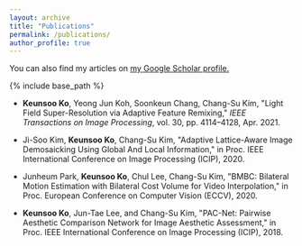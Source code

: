 ```yaml
---
layout: archive
title: "Publications"
permalink: /publications/
author_profile: true
---
```


You can also find my articles on <u><a href="https://scholar.google.co.kr/citations?user=stpMbagAAAAJ&hl=ko">my Google Scholar profile</a>.</u>

{% include base_path %}


* **Keunsoo Ko**, Yeong Jun Koh, Soonkeun Chang, Chang-Su Kim, "Light Field Super-Resolution via Adaptive Feature Remixing," <i>IEEE Transactions on Image Processing</i>, vol. 30, pp. 4114–4128, Apr. 2021.

* Ji-Soo Kim, **Keunsoo Ko**, Chang-Su Kim, "Adaptive Lattice-Aware Image Demosaicking Using Global And Local Information," in Proc. IEEE International Conference on Image Processing (ICIP), 2020.

* Junheum Park, **Keunsoo Ko**, Chul Lee, Chang-Su Kim, "BMBC: Bilateral Motion Estimation with Bilateral Cost Volume for Video Interpolation," in Proc. European Conference on Computer Vision (ECCV), 2020.

* **Keunsoo Ko**, Jun-Tae Lee, and Chang-Su Kim, "PAC-Net: Pairwise Aesthetic Comparison Network for Image Aesthetic Assessment," in Proc. IEEE International Conference on Image Processing (ICIP), 2018.
